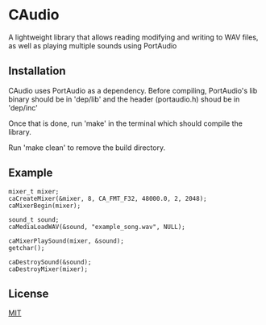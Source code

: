 # CAudio

A lightweight library that allows reading modifying and writing to WAV files, as well as playing multiple sounds using PortAudio

## Installation

CAudio uses PortAudio as a dependency. Before compiling, PortAudio's lib binary should be in 'dep/lib' and the header (portaudio.h) shoud be in 'dep/inc'

Once that is done, run 'make' in the terminal which should compile the library.

Run 'make clean' to remove the build directory.

## Example

```
mixer_t mixer;
caCreateMixer(&mixer, 8, CA_FMT_F32, 48000.0, 2, 2048);
caMixerBegin(mixer);

sound_t sound;
caMediaLoadWAV(&sound, "example_song.wav", NULL);

caMixerPlaySound(mixer, &sound);
getchar();

caDestroySound(&sound);
caDestroyMixer(mixer);
```

## License

[MIT](https://choosealicense.com/licenses/mit/)

